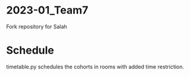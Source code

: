 # 2023-01_Team7
Fork repository for Salah

# Schedule
timetable.py schedules the cohorts in rooms with added time restriction.

